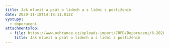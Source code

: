 ```yaml
---
title: Jak mluvit a psát o lidech a s lidmi s postižením
date: 2020-11-18T14:18:11.012Z
vystupy:
  - doporuceni
attachmentsTop:
  - file: https://www.ochrance.cz/uploads-import/CRPD/Doporuceni/6-2020_doporuceni_media.pdf
    title: Jak mluvit a psát o lidech a s lidmi s postižením
---
```

